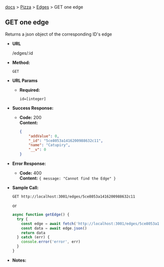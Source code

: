 [docs](../README.md#mullino-api) > [Pizza](PIZZASINFO.md#pizzas) > [Edges](EDGES.md#edges) > GET one edge

**GET one edge**
----
  Returns a json object of the corresponding ID's edge

* **URL**

  /edges/:id

* **Method:**
  
  `GET`
  
*  **URL Params**

   * **Required:**
 
        `id=[integer]`


* **Success Response:**

  * **Code:** 200 <br />
    **Content:** 
    ```json
    {
        "addValue": 0,
        "_id": "5ce8053a1416200988632c11",
        "name": "Catupiry",
        "__v": 0
    }
    ```
 
* **Error Response:**

  * **Code:** 400 <br />
    **Content:** `{ message: "Cannot find the Edge" }`

* **Sample Call:**

    `GET http://localhost:3001/edges/5ce8053a1416200988632c11`

  or
  
  ```javascript
  async function getEdge() {
    try {
      const edge = await fetch('http://localhost:3001/edges/5ce8053a1416200988632c11')
      const data = await edge.json()
      return data
    } catch (err) {
      console.error('error', err)
    }
  }
  ```

* **Notes:**
